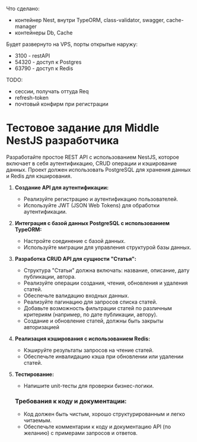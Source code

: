 Что сделано:
- контейнер Nest, внутри TypeORM, class-validator, swagger, cache-manager
- контейнеры Db, Cache

Будет развернуто на VPS, порты открытые наружу:
- 3100 - restAPI
- 54320 - доступ к Postgres
- 63790 - доступ к Redis

TODO:
- сессии, получать оттуда Req
- refresh-token
- почтовый конфирм при регистрации


# **Тестовое задание для Middle NestJS разработчика**

Разработайте простое REST API с использованием NestJS, которое включает в себя аутентификацию, CRUD операции и кэширование данных. Проект должен использовать PostgreSQL для хранения данных и Redis для кэширования.

1. **Создание API для аутентификации:**
    - Реализуйте регистрацию и аутентификацию пользователей.
    - Используйте JWT (JSON Web Tokens) для обработки аутентификации.
2. **Интеграция с базой данных PostgreSQL с использованием TypeORM:**
    - Настройте соединение с базой данных.
    - Используйте миграции для управления структурой базы данных.
3. **Разработка CRUD API для сущности "Статья":**
    - Структура "Статьи" должна включать: название, описание, дату публикации, автора.
    - Реализуйте операции создания, чтения, обновления и удаления статей.
    - Обеспечьте валидацию входных данных.
    - Реализуйте пагинацию для запросов списка статей.
    - Добавьте возможность фильтрации статей по различным критериям (например, по дате публикации, автору).
    - Создание и обновление статей, должны быть закрыты авторизацией
4. **Реализация кэширования с использованием Redis:**
    - Кэшируйте результаты запросов на чтение статей.
    - Обеспечьте инвалидацию кэша при обновлении или удалении статей.
5. **Тестирование:**
    - Напишите unit-тесты для проверки бизнес-логики.
    
    ### Требования к коду и документации:
    
    - Код должен быть чистым, хорошо структурированным и легко читаемым.
    - Обеспечьте комментарии к коду и документацию API (по желанию) с примерами запросов и ответов.